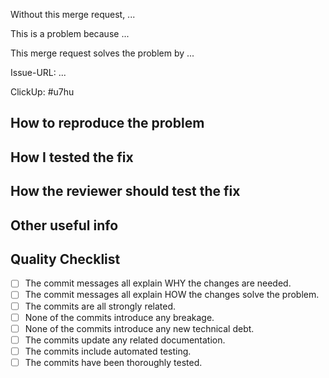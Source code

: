 Without this merge request, ...

This is a problem because ...

This merge request solves the problem by ...

Issue-URL: ... <!-- Add Asana or ClickUp link here -->

ClickUp: #u7hu <!-- replace ClickUp ID here -->

## How to reproduce the problem

<!-- Add any relevant info -->

## How I tested the fix

<!-- Add any relevant info -->

## How the reviewer should test the fix

<!-- Add any relevant info -->

## Other useful info

<!-- Add any relevant info -->

## Quality Checklist

- [ ] The commit messages all explain WHY the changes are needed.
- [ ] The commit messages all explain HOW the changes solve the problem.
- [ ] The commits are all strongly related.
- [ ] None of the commits introduce any breakage.
- [ ] None of the commits introduce any new technical debt.
- [ ] The commits update any related documentation.
- [ ] The commits include automated testing.
- [ ] The commits have been thoroughly tested.
